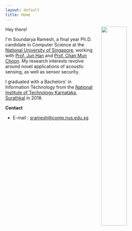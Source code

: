 ```yaml
---
layout: default
title: Home
---
```

 Hey there! 
<img src='../files/photo.jpg' style='float:right;width:40%;padding-left:15px'/>

I'm Soundarya Ramesh, a final year Ph.D. candidate in Computer Science at the [National University of Singapore](http://www.nus.edu.sg), working with [Prof. Jun Han](https://www.comp.nus.edu.sg/~junhan/) and [Prof. Chan Mun Choon](https://www.comp.nus.edu.sg/~chanmc/). My research interests revolve around novel applications of acoustic sensing, as well as sensor security.


  I graduated with a Bachelors' in Information Technology from the [National Institute of Technology Karnataka, Surathkal](https://www.nitk.ac.in) in 2018. 

<!--  Apart from computer science, I really enjoy discussing different philosophical viewpoints and reading non-fiction. 

  In my blog, I write on topics that catch my fancy, mostly related to computer science. Feel free to share your thoughts on my posts and I'm open to suggestions. -->


**Contact**
* E-mail : sramesh@comp.nus.edu.sg
<!--* PGP Key : [My Public Key](../pub-key.md) -->

<!--Apart from research, I'm very interested in -->
